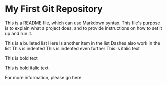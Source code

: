 # My First Git Repository

This is a README file, which can use Markdown syntax. This file's purpose is to explain what a project does, and to provide instructions on how to set it up and run it.

This is a bulleted list
Here is another item in the list
Dashes also work in the list
This is indented
This is indented even further
This is italic text

This is bold text

This is bold italic text

For more information, please go here.
